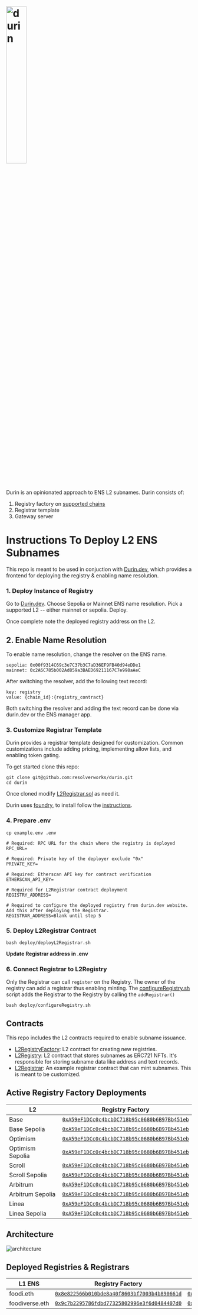 # <img src="https://github.com/user-attachments/assets/4f01ef6e-3c1e-4201-83db-fac4b383a3b0" alt="durin" width="33%">

Durin is an opinionated approach to ENS L2 subnames. Durin consists of:

1. Registry factory on [supported chains](#active-registry-factory-deployments)
2. Registrar template
3. Gateway server

# Instructions To Deploy L2 ENS Subnames

This repo is meant to be used in conjuction with [Durin.dev](https://durin.dev/), which provides a frontend for deploying the registry & enabling name resolution.

### 1. Deploy Instance of Registry

Go to [Durin.dev](https://durin.dev/). Choose Sepolia or Mainnet ENS name resolution. Pick a supported L2 -- either mainnet or sepolia. Deploy.

Once complete note the deployed registry address on the L2.

## 2. Enable Name Resolution

To enable name resolution, change the resolver on the ENS name.

```
sepolia: 0x00f9314C69c3e7C37b3C7aD36EF9FB40d94eDDe1
mainnet: 0x2A6C785b002Ad859a3BAED69211167C7e998aAeC
```

After switching the resolver, add the following text record:

```
key: registry
value: {chain_id}:{registry_contract}
```

Both switching the resolver and adding the text record can be done via durin.dev or the ENS manager app.

### 3. Customize Registrar Template

Durin provides a registrar template designed for customization. Common customizations include adding pricing, implementing allow lists, and enabling token gating.

To get started
clone this repo:

```shell
git clone git@github.com:resolverworks/durin.git
cd durin
```

Once cloned modify [L2Registrar.sol](https://github.com/resolverworks/durin/blob/main/src/L2Registrar.sol) as need it.

Durin uses [foundry](https://github.com/foundry-rs/foundry), to install follow the [instructions](https://book.getfoundry.sh/getting-started/installation).

### 4. Prepare .env

```shell
cp example.env .env
```

```env
# Required: RPC URL for the chain where the registry is deployed
RPC_URL=

# Required: Private key of the deployer exclude "0x"
PRIVATE_KEY=

# Required: Etherscan API key for contract verification
ETHERSCAN_API_KEY=

# Required for L2Registrar contract deployment
REGISTRY_ADDRESS=

# Required to configure the deployed registry from durin.dev website. Add this after deploying the Registrar.
REGISTRAR_ADDRESS=Blank until step 5
```

### 5. Deploy L2Registrar Contract

```shell
bash deploy/deployL2Registrar.sh
```

**Update Registrar address in .env**

### 6. Connect Registrar to L2Registry

Only the Registrar can call `register` on the Registry. The owner of the registry can add a registrar thus enabling minting. The [configureRegistry.sh](https://github.com/resolverworks/durin/blob/main/deploy/configureRegistry.sh) script adds the Registrar to the Registry by calling the `addRegistrar()`

```shell
bash deploy/configureRegistry.sh
```

## Contracts

This repo includes the L2 contracts required to enable subname issuance.

- [L2RegistryFactory](./src/L2RegistryFactory.sol): L2 contract for creating new registries.
- [L2Registry](./src/L2Registry.sol): L2 contract that stores subnames as ERC721 NFTs.
  It's responsible for storing subname data like address and text records.
- [L2Registrar](./src/L2Registrar.sol): An example registrar contract that can mint subnames. This is meant to be customized.

## Active Registry Factory Deployments

| L2               | Registry Factory                                                                                                                         |
| ---------------- | ---------------------------------------------------------------------------------------------------------------------------------------- |
| Base             | [`0xA59eF1DCc0c4bcbDC718b95c0680b6B97Bb451eb`](https://basescan.org/address/0xA59eF1DCc0c4bcbDC718b95c0680b6B97Bb451eb)                  |
| Base Sepolia     | [`0xA59eF1DCc0c4bcbDC718b95c0680b6B97Bb451eb`](https://sepolia.basescan.org/address/0xA59eF1DCc0c4bcbDC718b95c0680b6B97Bb451eb)          |
| Optimism         | [`0xA59eF1DCc0c4bcbDC718b95c0680b6B97Bb451eb`](https://optimistic.etherscan.io/address/0xA59eF1DCc0c4bcbDC718b95c0680b6B97Bb451eb)       |
| Optimism Sepolia | [`0xA59eF1DCc0c4bcbDC718b95c0680b6B97Bb451eb`](https://sepolia-optimism.etherscan.io/address/0xA59eF1DCc0c4bcbDC718b95c0680b6B97Bb451eb) |
| Scroll           | [`0xA59eF1DCc0c4bcbDC718b95c0680b6B97Bb451eb`](https://scrollscan.com/address/0xA59eF1DCc0c4bcbDC718b95c0680b6B97Bb451eb)                |
| Scroll Sepolia   | [`0xA59eF1DCc0c4bcbDC718b95c0680b6B97Bb451eb`](https://sepolia-blockscout.scroll.io/address/0xA59eF1DCc0c4bcbDC718b95c0680b6B97Bb451eb)  |
| Arbitrum         | [`0xA59eF1DCc0c4bcbDC718b95c0680b6B97Bb451eb`](https://arbiscan.io/address/0xA59eF1DCc0c4bcbDC718b95c0680b6B97Bb451eb)                   |
| Arbitrum Sepolia | [`0xA59eF1DCc0c4bcbDC718b95c0680b6B97Bb451eb`](https://sepolia.arbiscan.io/address/0xA59eF1DCc0c4bcbDC718b95c0680b6B97Bb451eb)           |
| Linea            | [`0xA59eF1DCc0c4bcbDC718b95c0680b6B97Bb451eb`](https://lineascan.build/address/0xA59eF1DCc0c4bcbDC718b95c0680b6B97Bb451eb)               |
| Linea Sepolia    | [`0xA59eF1DCc0c4bcbDC718b95c0680b6B97Bb451eb`](https://sepolia.lineascan.build/address/0xA59eF1DCc0c4bcbDC718b95c0680b6B97Bb451eb)       |

## Architecture

![architecture](https://github.com/user-attachments/assets/06065784-0516-498e-a512-d7b63892599a)

## Deployed Registries & Registrars

| L1 ENS         | Registry Factory                                                                                                                | Registrar Address                                                                                                               |
| -------------- | ------------------------------------------------------------------------------------------------------------------------------- | ------------------------------------------------------------------------------------------------------------------------------- |
| foodi.eth      | [`0x8e822566b010bde8a40f8603bf7003b4b890661d`](https://sepolia.basescan.org/address/0x8e822566b010bde8a40f8603bf7003b4b890661d) | [`0xD1eA89F676763b6238951adc2D5521D0e0Cddb4d`](https://sepolia.basescan.org/address/0xD1eA89F676763b6238951adc2D5521D0e0Cddb4d) |
| foodiverse.eth | [`0x9c7b2295786fdbd77325802996e3f6d0484407d0`](https://sepolia.basescan.org/address/0x9c7b2295786fdbd77325802996e3f6d0484407d0) | [`0xf2Fb39bBfA77D9beF88b319360BF963Ea208a0f2`](https://sepolia.basescan.org/address/0xf2Fb39bBfA77D9beF88b319360BF963Ea208a0f2) |
